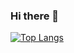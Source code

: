 ### Hi there 👋

<!--
**dimitridittrich/dimitridittrich** is a ✨ _special_ ✨ repository because its `README.md` (this file) appears on your GitHub profile.

Here are some ideas to get you started:

- 🔭 I’m currently working on ...
- 🌱 I’m currently learning ...
- 👯 I’m looking to collaborate on ...
- 🤔 I’m looking for help with ...
- 💬 Ask me about ...
- 📫 How to reach me: ...
- 😄 Pronouns: ...
- ⚡ Fun fact: ...
https://github.com/dimitridittrich/github-readme-stats
-->

[![Top Langs](https://github-readme-stats-git-masterrstaa-rickstaa.vercel.app/api/top-langs/?username=dimitridittrich)]([https://www.linkedin.com/in/dimitridittrich/](https://www.linkedin.com/in/dimitridittrich/))
